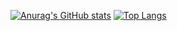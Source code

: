 [![Anurag's GitHub stats](https://github-readme-stats.vercel.app/api?username=Arrokoth486958&count_private=true&theme=tokyonight)](https://github.com/anuraghazra/github-readme-stats)
[![Top Langs](https://github-readme-stats.vercel.app/api/top-langs/?username=Arrokoth486958&layout=compact)](https://github.com/anuraghazra/github-readme-stats)
